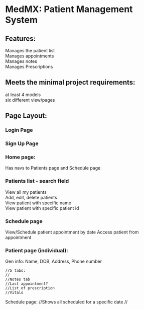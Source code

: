 # MedMX: Patient Management System

## Features:
Manages the patient list  
Manages appointments  
Manages notes  
Manages Prescriptions  

## Meets the minimal project requirements: 
at least 4 models      
six different view/pages  

## Page Layout:  
### Login Page
### Sign Up Page
### Home page: 
Has navs to Patients page and Schedule page

### Patients list - search field
View all my patients  
Add, edit, delete patients  
View patient with specific name  
View patient with specific patient id

### Schedule page
View/Schedule patient appointment by date
Access patient from appointment  


### Patient page (individual): 
Gen info: Name, DOB, Address, Phone number


    //5 tabs:
    //
    //Notes tab
    //Last appointment?
    //List of prescription
    //Vitals


Schedule page:
//Shows all scheduled for a specific date
//
